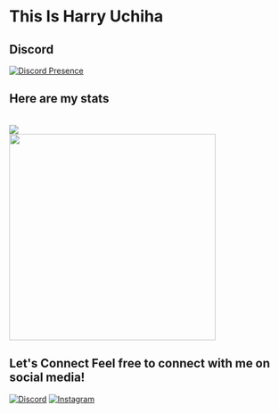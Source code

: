 # This Is Harry Uchiha

 ## Discord 
 [![Discord Presence](https://discord.c99.nl/widget/theme-2/333014456399560705.png)](https://discord.com/users/333014456399560705) 

 ## Here are my stats
 <br>
 <div align='left'> 
 <a href="https://github.com/zentir0g?tab=repositories"> 
             <img src="https://github-readme-stats.vercel.app/api/top-langs/?username=zentir0g&bg_color=14151a&theme=dark&title_color=206DA2&text_color=FFFFFF&layout=compact&show_icons=true&border_color=206DA2&icon_color=206DA2&include_all_commits=true&border_radius=15&card_width=370"></img> 
           </a><br> 
           <a href="https://github.com/zentir0g"> 
             <img width="370" src="https://github-readme-stats.vercel.app/api?username=zentir0g&show_icons=true&bg_color=14151a&title_color=E1591F&text_color=FFFFFF&border_color=E1591F&icon_color=E1591F&include_all_commits=true&layout=compact&border_radius=15&card_width=370"></img> 
           </a> 
 </div>

 ## Let's Connect Feel free to connect with me on social media! 
  
 [![Discord](https://img.shields.io/badge/-Discord-7289DA?logo=discord&logoColor=white&style=flat)](https://discord.com/users/333014456399560705) 
 [![Instagram](https://img.shields.io/badge/-Instagram-E4405F?logo=instagram&logoColor=white&style=flat)](https://www.instagram.com/zentirog/) 
